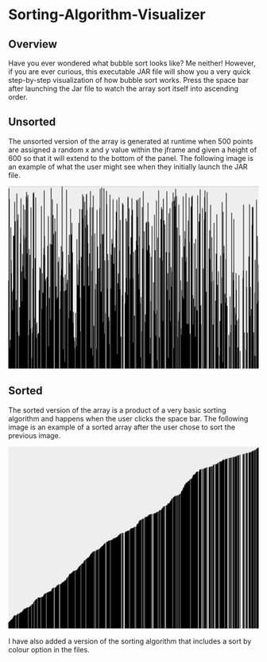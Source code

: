 # Sorting-Algorithm-Visualizer
<h2>Overview</h2>
Have you ever wondered what bubble sort looks like? Me neither! However, if you are ever curious, this executable JAR file will show you a very quick step-by-step visualization of how bubble sort works. Press the space bar after launching the Jar file to watch the array sort itself into ascending order.

<h2>Unsorted</h2>
The unsorted version of the array is generated at runtime when 500 points are assigned a random x and y value within the jframe and given a height of 600 so that it will extend to the bottom of the panel. The following image is an example of what the user might see when they initially launch the JAR file.
<br>

![UnsortedImage](Unsorted.png)

<h2>Sorted</h2>
The sorted version of the array is a product of a very basic sorting algorithm and happens when the user clicks the space bar. The following image is an example of a sorted array after the user chose to sort the previous image.
<br>

![SortedImage](Sorted.png)
<br>

I have also added a version of the sorting algorithm that includes a sort by colour option in the files.
